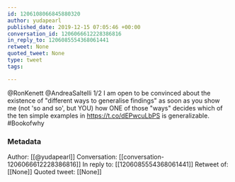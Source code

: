 ```yaml
---
id: 1206108066845880320
author: yudapearl
published_date: 2019-12-15 07:05:46 +00:00
conversation_id: 1206066612228386816
in_reply_to: 1206085554368061441
retweet: None
quoted_tweet: None
type: tweet
tags:

---
```


@RonKenett @AndreaSaltelli 1/2 I am open to be convinced about the existence of "different ways to generalise findings" as soon as you show me (not 'so and so', but YOU) how ONE of those "ways" decides which of the ten simple examples in  https://t.co/dEPwcuLbPS is generalizable. #Bookofwhy

### Metadata

Author: [[@yudapearl]]
Conversation: [[conversation-1206066612228386816]]
In reply to: [[1206085554368061441]]
Retweet of: [[None]]
Quoted tweet: [[None]]
